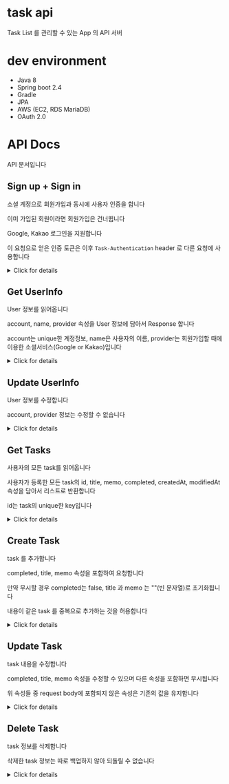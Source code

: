 # task api

Task List 를 관리할 수 있는 App 의 API 서버

# dev environment

- Java 8
- Spring boot 2.4
- Gradle
- JPA
- AWS (EC2, RDS MariaDB)
- OAuth 2.0

# API Docs

API 문서입니다

## Sign up + Sign in

소셜 계정으로 회원가입과 동시에 사용자 인증을 합니다

이미 가입된 회원이라면 회원가입은 건너뜁니다

Google, Kakao 로그인을 지원합니다

이 요청으로 얻은 인증 토큰은 이후 `Task-Authentication` header 로 다른 요청에 사용합니다



<details markdown="1">
<summary>Click for details</summary>

### HTTP Request

소셜 서비스의 OAuth access token 을 query string에 담아서 요청합니다

```HTTP
POST /v2/auth/{social}?accessToken={access token}
```

### Response

성공하면 `200 OK`를 반환하고 body 에 JSON 형태로 errer, data 를 담아주며 data 에는 이후 API를 사용하기 위한 인증 토큰이 있습니다

### Example

Sign up + Sign in 의 예제입니다

#### Request

```HTTP
POST https://task.zziri.me/v2/auth/google?accessToken=123456789123456789123456789
```

#### Response

```HTTP
HTTP/1.1 200 OK
Content-Type: application/json

{
    "error": false,
    "data": "987654321987654321iI0NiIsInJvbGVzIjp"
}
```

</details>



## Get UserInfo

User 정보를 읽어옵니다

account, name, provider 속성을 User 정보에 담아서 Response 합니다

account는 unique한 계정정보, name은 사용자의 이름, provider는 회원가입할 때에 이용한 소셜서비스(Google or Kakao)입니다

<details markdown="1">
<summary>Click for details</summary>

### HTTP Request

```HTTP
GET /v2/user
```

### Request Headers

|Name|Description|
|---|:---:|
|Task-Authentication|{token}|

### Response

성공하면 `200 OK`를 반환하고 body 에 JSON 형태로 errer, data 를 담아주며 data 에는 user info 의 속성들이 있습니다

### Example

Get UserInfo 의 예제입니다

#### Request

```HTTP
GET https://task.zziri.me/v2/user
```

#### Response

```HTTP
HTTP/1.1 200 OK
Content-Type: application/json

{
    "error": false,
    "data": {
        "account": "1234567890151358",
        "name": "zziri",
        "provider": "google"
    }
}
```

</details>

## Update UserInfo

User 정보를 수정합니다

account, provider 정보는 수정할 수 없습니다

<details markdown="1">
<summary>Click for details</summary>

### HTTP Request

```HTTP
PATCH /v2/user
```

### Request Headers

|Name|Description|
|---|:---:|
|Task-Authentication|{token}|

### Request Body

UserInfo 의 속성을 Body에 담아 요청할 수 있습니다. 아래 내용 이외에 다른 속성을 포함하면 무시됩니다.

|Property|Type|Description|
|---|:---:|:---:|
|name|String|사용자의 이름 필드|

### Response

성공하면 `200 OK`를 반환하고 body 에 JSON 형태로 errer, data 를 담아주며 data 에는 수정 후의 user info 의 속성들이 있습니다

### Example

Update UserInfo 의 예제입니다

#### Request

```HTTP
PATCH https://task.zziri.me/v2/user
Content-Type: application/json

{
    "name": "jihoon"
}
```

#### Response

```HTTP
HTTP/1.1 200 OK
Content-Type: application/json

{
    "error": false,
    "data": {
        "account": "1234567890151358",
        "name": "jihoon",
        "provider": "google"
    }
}
```

</details>

## Get Tasks

사용자의 모든 task를 읽어옵니다

사용자가 등록한 모든 task의 id, title, memo, completed, createdAt, modifiedAt 속성을 담아서 리스트로 반환합니다

id는 task의 unique한 key입니다

<details markdown="1">
<summary>Click for details</summary>


### HTTP Request

```HTTP
GET /v2/tasks
```

### Request headers

|Name|Description|
|---|:---:|
|Task-Authentication|{token}|

### Response

성공하면 `200 OK` 를 반환하고 body에 JSON 형태로 error, data 를 담아주며 data 에는 list 형태로 task 들의 속성들이 있습니다

### Examples

Get Tasks 의 예제입니다

#### Request

```HTTP
GET https://task.zziri.me/v2/tasks
```
#### Response

```HTTP
HTTP/1.1 200 OK
Content-Type: application/json

{
    "error": false,
    "data": [
        {
            "id": 65,
            "title": "this is task's title",
            "memo": "this is task's memo",
            "completed": false,
            "createdAt": "2021-06-02T15:48:36",
            "modifiedAt": "2021-06-02T15:48:36"
        }
    ]
}
```

</details>

## Create Task

task 를 추가합니다

completed, title, memo 속성을 포함하여 요청합니다

만약 무시할 경우 completed는 false, title 과 memo 는 ""(빈 문자열)로 초기화됩니다

내용이 같은 task 를 중복으로 추가하는 것을 허용합니다

<details markdown="1">
<summary>Click for details</summary>

### HTTP Request

```HTTP
POST /v2/tasks
```

### Request headers

|Name|Description|
|---|:---:|
|Task-Authentication|{token}|

### Request body

task 의 속성들을 JSON 으로 표현해서 body 에 담아 요청합니다

|Property|Type|Description|
|---|:---:|:---:|
|completed|boolean|task가 완료되었는지 나타내는 속성|
|title|String|task의 제목 필드|
|memo|String|task의 메모 필드|

### Response

성공하면 `201 Created` 상태 코드와 함께 새로 생성된 task 를 response body 에 반환합니다

### Examples

Create Task 의 예제입니다

#### Request

```HTTP
POST https://task.zziri.me/v2/tasks
Content-Type: application/json

{
    "title": "test title"
}
```
#### Response

```HTTP
HTTP/1.1 201 Created
Content-Type: application/json

{
    "error": false,
    "data": {
        "id": 144,
        "title": "test title",
        "memo": "",
        "completed": false,
        "createdAt": "2021-06-17T14:26:43.954",
        "modifiedAt": "2021-06-17T14:26:43.954"
    }
}
```

</details>

## Update Task

task 내용을 수정합니다

completed, title, memo 속성을 수정할 수 있으며 다른 속성을 포함하면 무시됩니다

위 속성들 중 request body에 포함되지 않은 속성은 기존의 값을 유지합니다

<details markdown="1">
<summary>Click for details</summary>

### HTTP Request

```HTTP
PATCH /v2/tasks/{taskId}
```

### Request headers

|Name|Description|
|---|:---:|
|Task-Authentication|{token}|

### Request body

task 의 속성들을 JSON 으로 표현해서 body 에 담아 요청합니다

|Property|Type|Description|
|---|:---:|:---:|
|completed|boolean|task가 완료되었는지 나타내는 속성|
|title|String|task의 제목 필드|
|memo|String|task의 메모 필드|

### Response

성공하면 `200 OK` 상태 코드와 함께 수정 후 task 정보를 response body 에 반환합니다

### Examples

Update Task 의 예제입니다

#### Request

```HTTP
PATCH https://task.zziri.me/v2/tasks/144
Content-Type: application/json

{
    "title": "update"
}
```
#### Response

```HTTP
HTTP/1.1 200 Created
Content-Type: application/json

{
    "error": false,
    "data": {
        "id": 144,
        "title": "update",
        "memo": "",
        "completed": false,
        "createdAt": "2021-06-17T14:26:43.954",
        "modifiedAt": "2021-06-20T16:08:11.233"
    }
}
```

</details>

## Delete Task

task 정보를 삭제합니다

삭제한 task 정보는 따로 백업하지 않아 되돌릴 수 없습니다

<details markdown="1">
<summary>Click for details</summary>

### HTTP Request

```HTTP
DELETE /v2/tasks/{taskId}
```

### Request headers

|Name|Description|
|---|:---:|
|Task-Authentication|{token}|

### Response

성공하면 `200 OK` 상태 코드와 함께 삭제 성공 여부를 response body 에 반환합니다

### Examples

Delete Task 의 예제입니다

#### Request

```HTTP
DELETE https://task.zziri.me/v2/tasks/144
```
#### Response

```HTTP
HTTP/1.1 200 Created
Content-Type: application/json

{
    "error": false,
    "data": null
}
```

</details>